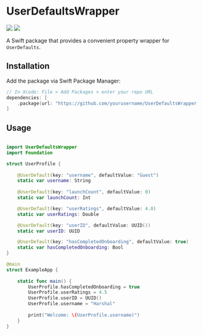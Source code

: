 # UserDefaultsWrapper

[![](https://img.shields.io/endpoint?url=https%3A%2F%2Fswiftpackageindex.com%2Fapi%2Fpackages%2Fyharshal%2FUserDefaultsWrapper%2Fbadge%3Ftype%3Dswift-versions)](https://swiftpackageindex.com/yharshal/UserDefaultsWrapper) [![](https://img.shields.io/endpoint?url=https%3A%2F%2Fswiftpackageindex.com%2Fapi%2Fpackages%2Fyharshal%2FUserDefaultsWrapper%2Fbadge%3Ftype%3Dplatforms)](https://swiftpackageindex.com/yharshal/UserDefaultsWrapper)

A Swift package that provides a convenient property wrapper for `UserDefaults`.

## Installation

Add the package via Swift Package Manager:

```swift
// In Xcode: File > Add Packages > enter your repo URL
dependencies: [
    .package(url: "https://github.com/yourusername/UserDefaultsWrapper.git", from: "1.0.0")
]
```

## Usage

```swift

import UserDefaultsWrapper
import Foundation

struct UserProfile {
    
    @UserDefault(key: "username", defaultValue: "Guest")
    static var username: String
    
    @UserDefault(key: "launchCount", defaultValue: 0)
    static var launchCount: Int

    @UserDefault(key: "userRatings", defaultValue: 4.0)
    static var userRatings: Double

    @UserDefault(key: "userID", defaultValue: UUID())
    static var userID: UUID

    @UserDefault(key: "hasCompletedOnboarding", defaultValue: true)
    static var hasCompletedOnboarding: Bool
}

@main
struct ExampleApp {
    
    static func main() {
        UserProfile.hasCompletedOnboarding = true
        UserProfile.userRatings = 4.5
        UserProfile.userID = UUID()
        UserProfile.username = "Harshal"
        
        print("Welcome: \(UserProfile.username)")
    }
}

```

